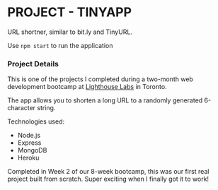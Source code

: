 # PROJECT - TINYAPP

URL shortner, similar to bit.ly and TinyURL.

Use `npm start` to run the application

### Project Details
This is one of the projects I completed during a two-month web development bootcamp at [Lighthouse Labs](https://lighthouselabs.ca/about) in Toronto.

The app allows you to shorten a long URL to a randomly generated 6-character string.

Technologies used:
  * Node.js
  * Express
  * MongoDB
  * Heroku

Completed in Week 2 of our 8-week bootcamp, this was our first real project built from scratch. Super exciting when I finally got it to work!
